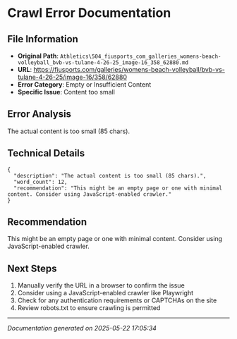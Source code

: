 # Crawl Error Documentation

## File Information
- **Original Path**: `Athletics\504_fiusports_com_galleries_womens-beach-volleyball_bvb-vs-tulane-4-26-25_image-16_358_62880.md`
- **URL**: https://fiusports.com/galleries/womens-beach-volleyball/bvb-vs-tulane-4-26-25/image-16/358/62880
- **Error Category**: Empty or Insufficient Content
- **Specific Issue**: Content too small

## Error Analysis
The actual content is too small (85 chars).

## Technical Details
```
{
  "description": "The actual content is too small (85 chars).",
  "word_count": 12,
  "recommendation": "This might be an empty page or one with minimal content. Consider using JavaScript-enabled crawler."
}
```

## Recommendation
This might be an empty page or one with minimal content. Consider using JavaScript-enabled crawler.

## Next Steps
1. Manually verify the URL in a browser to confirm the issue
2. Consider using a JavaScript-enabled crawler like Playwright
3. Check for any authentication requirements or CAPTCHAs on the site
4. Review robots.txt to ensure crawling is permitted

---
*Documentation generated on 2025-05-22 17:05:34*
